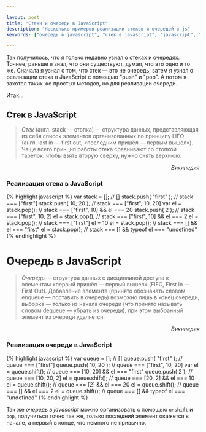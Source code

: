 ```yaml
---

layout: post
title: "Стеки и очереди в JavaScript"
description: "Несколько примеров реализации стеков и очередей в js"
keywords: ["очередь в javascript", "стек в javascript", "javascript", "стек", "очередь"]

---
```



Так получилось, что я только недавно узнал о стеках и очередях. Точнее, раньше 
я знал, что они существуют, думал, что это одно и то же.  Сначала я узнал о том,
что стек — это не очередь, затем я узнал о реализации стека в JavaScript
с помощью "push" и "pop". А потом я захотел таких же простых методов, 
но для реализации очереди.

Итак...

## Стек в JavaScript

> _Стек_ (англ. stack — стопка) — структура данных, представляющая из себя список
элементов организованных по принципу LIFO (англ. last in — first out, «последним
пришёл — первым вышел»).
Чаще всего принцип работы стека сравнивают со стопкой тарелок: чтобы взять вторую
сверху, нужно снять верхнюю.

<div style="text-align:right;font-style:italic;">Википедия</div>

### Реализация стека в JavaScript

{% highlight javascript %}
var stack = [];        // []
stack.push( "first" ); // stack === ["first"]
stack.push( 10, 20 );  // stack === ["first", 10, 20]
var el = stack.pop();  // stack === ["first", 10] && el === 20
stack.push( 2 );       // stack === ["first", 10, 2]
el = stack.pop();      // stack === ["first", 10] && el === 2
el = stack.pop();      // stack === ["first"] el = 10
el = stack.pop();      // stack === [] && el === "first"
el = stack.pop();      // stack === [] && typeof el === "undefined"
{% endhighlight %}


# Очередь в JavaScript

> _Очередь_ — структура данных с дисциплиной доступа к элементам «первый пришёл — 
  первый вышел» (FIFO, First In — First Out). Добавление элемента (принято
  обозначать словом enqueue — поставить в очередь) возможно лишь в конец
  очереди, выборка — только из начала очереди (что принято называть словом
  dequeue — убрать из очереди), при этом выбранный элемент из очереди удаляется.

<div style="text-align:right;font-style:italic;">Википедия</div>

### Реализация очереди в JavaScript

{% highlight javascript %}
var queue = [];         // []
queue.push( "first" );  // queue === ["first"]
queue.push( 10, 20 );   // queue === ["first", 10, 20]
var el = queue.shift(); // queue === [10, 20] && el === "first"
queue.push( 2 );        // queue === [10, 20, 2]
el = queue.shift();     // queue === [20, 2] && el === 10
el = queue.shift();     // queue === [2] && el === 20
el = queue.shift();     // queue === [] && el === 2
el = queue.shift();     // queue === [] && typeof el === "undefined"
{% endhighlight %}

Так же _очередь в javascript_ можно организовать с помощью `unshift` и `pop`,
получиться точно так же, только последний элемент окажется в начале, а первый
в конце, что немного не привычно.